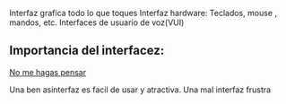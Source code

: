 Interfaz grafica todo lo que toques
Interfaz hardware: Teclados, mouse , mandos, etc.
Interfaces de usuario de voz(VUI)

## Importancia del interfacez:

[No me hagas pensar](No%20me%20hagas%20pensar.md)

Una ben asinterfaz es facil de usar y atractiva. Una mal interfaz frustra
